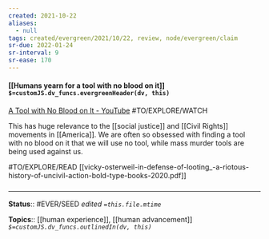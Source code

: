 ```yaml
---
created: 2021-10-22
aliases:
  - null
tags: created/evergreen/2021/10/22, review, node/evergreen/claim
sr-due: 2022-01-24
sr-interval: 9
sr-ease: 170
---
```


#### [[Humans yearn for a tool with no blood on it]] `$=customJS.dv_funcs.evergreenHeader(dv, this)`

[A Tool with No Blood on It - YouTube](https://www.youtube.com/watch?v=DuLuxNfeCn4) #TO/EXPLORE/WATCH 

This has huge relevance to the [[social justice]] and [[Civil Rights]] movements in [[America]]. We are often so obsessed with finding a tool with no blood on it that we will use no tool, while mass murder tools are being used against us. 

#TO/EXPLORE/READ [[vicky-osterweil-in-defense-of-looting_-a-riotous-history-of-uncivil-action-bold-type-books-2020.pdf]]

### <hr class="footnote"/>

**Status**:: #EVER/SEED
*edited `=this.file.mtime`*

**Topics**:: [[human experience]], [[human advancement]]
*`$=customJS.dv_funcs.outlinedIn(dv, this)`*
